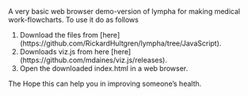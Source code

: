 <script>
document.getElementById( "demosmall").style.backgroundColor="#EFAB00";
document.getElementById( "demotext").style.color="#000000";
document.getElementById( "demo").className="menu2active";
</script>
A very basic web browser demo-version of <span class="sc">lympha</span> for making medical work-flowcharts. To use it do as follows
<ol>
 <li>Download the files from [here](https://github.com/RickardHultgren/lympha/tree/JavaScript).</li>
 <li>Downloads viz.js from here [here](https://github.com/mdaines/viz.js/releases).</li>
 <li>Open the downloaded index.html in a web browser.</li>
</ol>
The Hope this can help you in improving someone’s health. 
